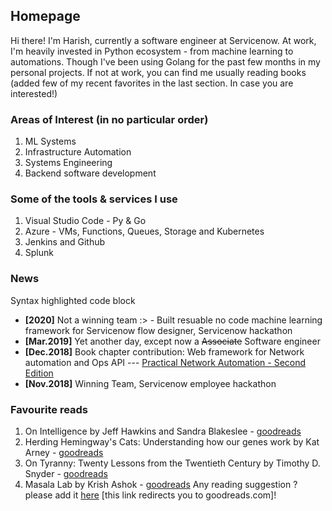 ## Homepage

Hi there! I'm Harish, currently a software engineer at Servicenow. 
At work, I'm heavily invested in Python ecosystem - from machine learning to automations.
Though I've been using Golang for the past few months in my personal projects. If not at work, you can find me usually reading books (added few of my recent favorites in the last section. In case you are interested!)

### Areas of Interest (in no particular order)
1. ML Systems
2. Infrastructure Automation
3. Systems Engineering
4. Backend software development

### Some of the tools & services I use
1. Visual Studio Code - Py & Go
2. Azure - VMs, Functions, Queues, Storage and Kubernetes
3. Jenkins and Github
4. Splunk

### News
Syntax highlighted code block
- **[2020]** Not a winning team :> - Built resuable no code machine learning framework for Servicenow flow designer, Servicenow hackathon 
- **[Mar.2019]** Yet another day, except now a ~~Associate~~ Software engineer
- **[Dec.2018]** Book chapter contribution: Web framework for Network automation and Ops API --- [Practical Network Automation - Second Edition](https://www.packtpub.com/product/practical-network-automation-second-edition/9781789955651)
- **[Nov.2018]** Winning Team, Servicenow employee hackathon

### Favourite reads
1. On Intelligence by Jeff Hawkins and Sandra Blakeslee - [goodreads]()
2. Herding Hemingway's Cats: Understanding how our genes work by Kat Arney - [goodreads]()
3. On Tyranny: Twenty Lessons from the Twentieth Century by Timothy D. Snyder - [goodreads]()
4. Masala Lab by Krish Ashok - [goodreads]()
Any reading suggestion ? please add it [here]() [this link redirects you to goodreads.com]!
